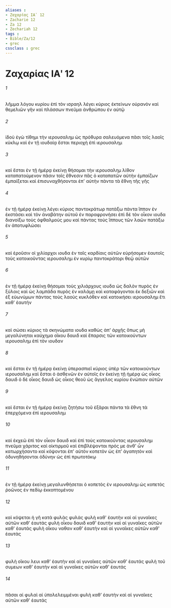 ```yaml
---
aliases : 
- Ζαχαρίας ΙΑʹ 12
- Zacharie 12
- Za 12
- Zechariah 12
tags : 
- Bible/Za/12
- grec
cssclass : grec
---
```


# Ζαχαρίας ΙΑʹ 12

###### 1
λῆμμα λόγου κυρίου ἐπὶ τὸν ισραηλ λέγει κύριος ἐκτείνων οὐρανὸν καὶ θεμελιῶν γῆν καὶ πλάσσων πνεῦμα ἀνθρώπου ἐν αὐτῷ
###### 2
ἰδοὺ ἐγὼ τίθημι τὴν ιερουσαλημ ὡς πρόθυρα σαλευόμενα πᾶσι τοῖς λαοῖς κύκλῳ καὶ ἐν τῇ ιουδαίᾳ ἔσται περιοχὴ ἐπὶ ιερουσαλημ
###### 3
καὶ ἔσται ἐν τῇ ἡμέρᾳ ἐκείνῃ θήσομαι τὴν ιερουσαλημ λίθον καταπατούμενον πᾶσιν τοῖς ἔθνεσιν πᾶς ὁ καταπατῶν αὐτὴν ἐμπαίζων ἐμπαίξεται καὶ ἐπισυναχθήσονται ἐπ' αὐτὴν πάντα τὰ ἔθνη τῆς γῆς
###### 4
ἐν τῇ ἡμέρᾳ ἐκείνῃ λέγει κύριος παντοκράτωρ πατάξω πάντα ἵππον ἐν ἐκστάσει καὶ τὸν ἀναβάτην αὐτοῦ ἐν παραφρονήσει ἐπὶ δὲ τὸν οἶκον ιουδα διανοίξω τοὺς ὀφθαλμούς μου καὶ πάντας τοὺς ἵππους τῶν λαῶν πατάξω ἐν ἀποτυφλώσει
###### 5
καὶ ἐροῦσιν οἱ χιλίαρχοι ιουδα ἐν ταῖς καρδίαις αὐτῶν εὑρήσομεν ἑαυτοῖς τοὺς κατοικοῦντας ιερουσαλημ ἐν κυρίῳ παντοκράτορι θεῷ αὐτῶν
###### 6
ἐν τῇ ἡμέρᾳ ἐκείνῃ θήσομαι τοὺς χιλιάρχους ιουδα ὡς δαλὸν πυρὸς ἐν ξύλοις καὶ ὡς λαμπάδα πυρὸς ἐν καλάμῃ καὶ καταφάγονται ἐκ δεξιῶν καὶ ἐξ εὐωνύμων πάντας τοὺς λαοὺς κυκλόθεν καὶ κατοικήσει ιερουσαλημ ἔτι καθ' ἑαυτήν
###### 7
καὶ σώσει κύριος τὰ σκηνώματα ιουδα καθὼς ἀπ' ἀρχῆς ὅπως μὴ μεγαλύνηται καύχημα οἴκου δαυιδ καὶ ἔπαρσις τῶν κατοικούντων ιερουσαλημ ἐπὶ τὸν ιουδαν
###### 8
καὶ ἔσται ἐν τῇ ἡμέρᾳ ἐκείνῃ ὑπερασπιεῖ κύριος ὑπὲρ τῶν κατοικούντων ιερουσαλημ καὶ ἔσται ὁ ἀσθενῶν ἐν αὐτοῖς ἐν ἐκείνῃ τῇ ἡμέρᾳ ὡς οἶκος δαυιδ ὁ δὲ οἶκος δαυιδ ὡς οἶκος θεοῦ ὡς ἄγγελος κυρίου ἐνώπιον αὐτῶν
###### 9
καὶ ἔσται ἐν τῇ ἡμέρᾳ ἐκείνῃ ζητήσω τοῦ ἐξᾶραι πάντα τὰ ἔθνη τὰ ἐπερχόμενα ἐπὶ ιερουσαλημ
###### 10
καὶ ἐκχεῶ ἐπὶ τὸν οἶκον δαυιδ καὶ ἐπὶ τοὺς κατοικοῦντας ιερουσαλημ πνεῦμα χάριτος καὶ οἰκτιρμοῦ καὶ ἐπιβλέψονται πρός με ἀνθ' ὧν κατωρχήσαντο καὶ κόψονται ἐπ' αὐτὸν κοπετὸν ὡς ἐπ' ἀγαπητὸν καὶ ὀδυνηθήσονται ὀδύνην ὡς ἐπὶ πρωτοτόκῳ
###### 11
ἐν τῇ ἡμέρᾳ ἐκείνῃ μεγαλυνθήσεται ὁ κοπετὸς ἐν ιερουσαλημ ὡς κοπετὸς ῥοῶνος ἐν πεδίῳ ἐκκοπτομένου
###### 12
καὶ κόψεται ἡ γῆ κατὰ φυλὰς φυλάς φυλὴ καθ' ἑαυτὴν καὶ αἱ γυναῖκες αὐτῶν καθ' ἑαυτάς φυλὴ οἶκου δαυιδ καθ' ἑαυτὴν καὶ αἱ γυναῖκες αὐτῶν καθ' ἑαυτάς φυλὴ οἴκου ναθαν καθ' ἑαυτὴν καὶ αἱ γυναῖκες αὐτῶν καθ' ἑαυτάς
###### 13
φυλὴ οἴκου λευι καθ' ἑαυτὴν καὶ αἱ γυναῖκες αὐτῶν καθ' ἑαυτάς φυλὴ τοῦ συμεων καθ' ἑαυτὴν καὶ αἱ γυναῖκες αὐτῶν καθ' ἑαυτάς
###### 14
πᾶσαι αἱ φυλαὶ αἱ ὑπολελειμμέναι φυλὴ καθ' ἑαυτὴν καὶ αἱ γυναῖκες αὐτῶν καθ' ἑαυτάς
